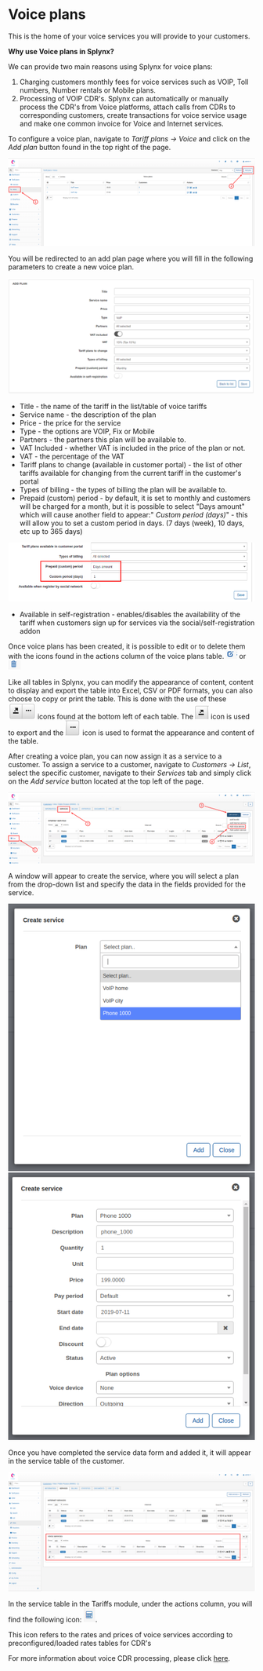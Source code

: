Voice plans
===========


This is the home of your voice services you will provide to your customers.

**Why use Voice plans in Splynx?**

We can provide two main reasons using Splynx for voice plans:

1. Charging customers monthly fees for voice services such as VOIP, Toll numbers, Number rentals or Mobile plans.
2. Processing of VOIP CDR's. Splynx can automatically or manually process the CDR's from Voice platforms, attach calls from CDRs to corresponding customers, create transactions for voice service usage and make one common invoice for Voice and Internet services.

To configure a voice plan, navigate to _Tariff plans → Voice_ and click on the _Add plan_ button found in the top right of the page.

![voice_addplan.png](voice_addplan.png)

You will be redirected to an add plan page where you will fill in the following parameters to create a new voice plan.

![Add Voice Plan](voice_addnew.png)

* Title - the name of the tariff in the list/table of voice tariffs
* Service name - the description of the plan
* Price - the price for the service
* Type - the options are VOIP, Fix or Mobile
* Partners - the partners this plan will be available to.
* VAT Included - whether VAT is included in the price of the plan or not.
* VAT - the percentage of the VAT
* Tariff plans to change (available in customer portal) - the list of other tariffs available for changing from the current tariff in the customer's portal
* Types of billing - the types of billing the plan will be available to.
* Prepaid (custom) period - by default, it is set to monthly and customers will be charged for a month, but it is possible to select "Days amount" which will cause another field to appear:" _Custom period (days)_" - this will allow you to set a custom period in days. (7 days (week), 10 days, etc up to 365 days)

![prepaid_custom.png](prepaid_custom.png)

* Available in self-registration -  enables/disables the availability of the tariff when customers sign up for services via the social/self-registration addon

Once voice plans has been created, it is possible to edit or to delete them with the icons found in the actions column of the voice plans table.  <icon class="image-icon">![edit.png](edit.png)</icon> or <icon class="image-icon">![delete.png](delete.png)</icon>

Like all tables in Splynx, you can modify the appearance of content, content to display and export the table into Excel, CSV or PDF formats, you can also choose to copy or print the table. This is done with the use of these <icon class="image-icon">![symbolsbottomleft.png](symbolsbottomleft.png)</icon>  icons found at the bottom left of each table. The <icon class="image-icon">![esportaformati.png](esportaformati.png)</icon> icon is used to export and the   <icon class="image-icon">![modifytheview.png](modifytheview.png)</icon> icon is used to format the appearance and content of the table.

After creating a voice plan, you can now assign it as a service to a customer. To assign a service to a customer, navigate to _Customers → List_, select the specific customer, navigate to their _Services_ tab and simply click on the *Add service* button located at the top left of the page.

![voiceservices.png](voiceservices.png)

A window will appear to create the service, where you will select a plan from the drop-down list and specify the data in the fields provided for the service.

![createvoice_service.png](createvoice_service.png) ![createvoice1000.png](createvoice1000.png)

Once you have completed the service data form and added it, it will appear in the service table of the customer.

![Voice_servicestable.png](Voice_servicestable.png)

In the service table in the Tariffs module, under the actions column, you will find the following icon: <icon class="image-icon">![Voice pricing](voice_pricing.png)</icon>.

This icon refers to the rates and prices of voice services according to preconfigured/loaded rates tables for CDR's

For more information about voice CDR processing, please click [here](voice/voice.md).

